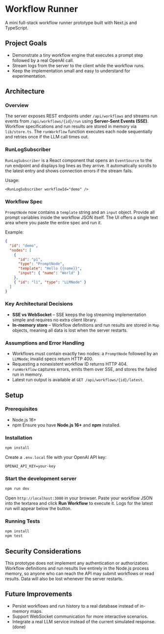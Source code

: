 # Workflow Runner

A mini full-stack workflow runner prototype built with Next.js and TypeScript.


## Project Goals

- Demonstrate a tiny workflow engine that executes a prompt step followed by a real OpenAI call.
- Stream logs from the server to the client while the workflow runs.
- Keep the implementation small and easy to understand for experimentation.

## Architecture

### Overview

The server exposes REST endpoints under `/api/workflows` and streams run events from `/api/workflows/{id}/run` using **Server-Sent Events (SSE)**. Workflow specifications and run results are stored in memory via `lib/store.ts`. The `runWorkflow` function executes each node sequentially and retries once if the LLM call times out.

### RunLogSubscriber

`RunLogSubscriber` is a React component that opens an `EventSource` to the run endpoint and displays log lines as they arrive. It automatically scrolls to the latest entry and shows connection errors if the stream fails.

Usage:

```tsx
<RunLogSubscriber workflowId="demo" />
```

### Workflow Spec

`PromptNode` now contains a `template` string and an `input` object. Provide all
prompt variables inside the workflow JSON itself. The UI offers a single text
area where you paste the entire spec and run it.

Example:

```json
{
  "id": "demo",
  "nodes": [
    {
      "id": "p1",
      "type": "PromptNode",
      "template": "Hello {{name}}",
      "input": { "name": "World" }
    },
    { "id": "l1", "type": "LLMNode" }
  ]
}
```

### Key Architectural Decisions

- **SSE vs WebSocket** – SSE keeps the log streaming implementation simple and requires no extra client library.
- **In-memory store** – Workflow definitions and run results are stored in `Map` objects, meaning all data is lost when the server restarts.

### Assumptions and Error Handling

- Workflows must contain exactly two nodes: a `PromptNode` followed by an `LLMNode`; invalid specs return HTTP 400.
- Requesting a nonexistent workflow ID returns HTTP 404.
- `runWorkflow` captures errors, emits them over SSE, and stores the failed run in memory.
- Latest run output is available at `GET /api/workflows/{id}/latest`.

## Setup

### Prerequisites

- Node.js 16+
- npm
Ensure you have **Node.js 16+** and **npm** installed.


### Installation

```bash
npm install
```
Create a `.env.local` file with your OpenAI API key:

```
OPENAI_API_KEY=your-key
```

### Start the development server

```bash
npm run dev
```

Open `http://localhost:3000` in your browser.
Paste your workflow JSON into the textarea and click **Run Workflow** to execute
it. Logs for the latest run will appear below the button.

### Running Tests

```bash
npm install
npm test
```

## Security Considerations

This prototype does not implement any authentication or authorization.
Workflow definitions and run results live entirely in the Node.js process
memory, so anyone who can reach the API may submit workflows or read
results. Data will also be lost whenever the server restarts.

## Future Improvements

- Persist workflows and run history to a real database instead of in-memory maps.
- Support WebSocket communication for more interactive scenarios.
- Integrate a real LLM service instead of the current simulated response. (done)
